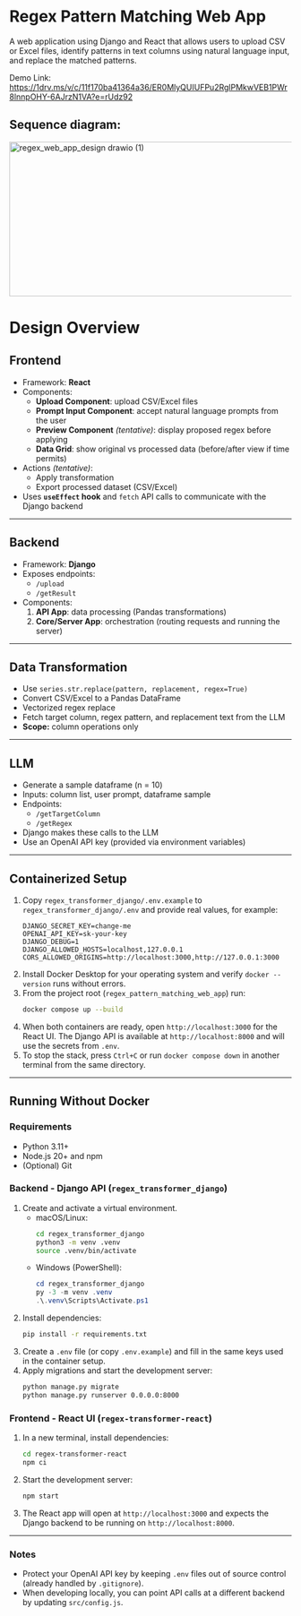 # Regex Pattern Matching Web App
A web application using Django and React that allows users to upload CSV or Excel files, identify patterns in text columns using natural language input, and replace the matched patterns.

Demo Link: https://1drv.ms/v/c/11f170ba41364a36/ER0MlyQUIUFPu2RglPMkwVEB1PWr8lnnpOHY-6AJrzN1VA?e=rUdz92

Sequence diagram: <br>
---
<img width="681" height="276" alt="regex_web_app_design drawio (1)" src="https://github.com/user-attachments/assets/8ffb2f57-9dec-43d7-8f5e-89fd7fa212a5" />


# Design Overview

## Frontend
- Framework: **React**
- Components:
  - **Upload Component**: upload CSV/Excel files
  - **Prompt Input Component**: accept natural language prompts from the user
  - **Preview Component** *(tentative)*: display proposed regex before applying
  - **Data Grid**: show original vs processed data (before/after view if time permits)
- Actions *(tentative)*:
  - Apply transformation
  - Export processed dataset (CSV/Excel)
- Uses **`useEffect` hook** and `fetch` API calls to communicate with the Django backend

---

## Backend
- Framework: **Django**
- Exposes endpoints:
  - `/upload`
  - `/getResult`
- Components:
  1. **API App**: data processing (Pandas transformations)
  2. **Core/Server App**: orchestration (routing requests and running the server)

---

## Data Transformation
- Use `series.str.replace(pattern, replacement, regex=True)`
- Convert CSV/Excel to a Pandas DataFrame
- Vectorized regex replace
- Fetch target column, regex pattern, and replacement text from the LLM
- **Scope:** column operations only

---

## LLM
- Generate a sample dataframe (n = 10)
- Inputs: column list, user prompt, dataframe sample
- Endpoints:
  - `/getTargetColumn`
  - `/getRegex`
- Django makes these calls to the LLM
- Use an OpenAI API key (provided via environment variables)

---

## Containerized Setup

1. Copy `regex_transformer_django/.env.example` to `regex_transformer_django/.env` and provide real values, for example:
   ```env
   DJANGO_SECRET_KEY=change-me
   OPENAI_API_KEY=sk-your-key
   DJANGO_DEBUG=1
   DJANGO_ALLOWED_HOSTS=localhost,127.0.0.1
   CORS_ALLOWED_ORIGINS=http://localhost:3000,http://127.0.0.1:3000
   ```
2. Install Docker Desktop for your operating system and verify `docker --version` runs without errors.
3. From the project root (`regex_pattern_matching_web_app`) run:
   ```bash
   docker compose up --build
   ```
4. When both containers are ready, open `http://localhost:3000` for the React UI. The Django API is available at `http://localhost:8000` and will use the secrets from `.env`.
5. To stop the stack, press `Ctrl+C` or run `docker compose down` in another terminal from the same directory.

---

## Running Without Docker

### Requirements
- Python 3.11+
- Node.js 20+ and npm
- (Optional) Git

### Backend - Django API (`regex_transformer_django`)

1. Create and activate a virtual environment.
   - macOS/Linux:
     ```bash
     cd regex_transformer_django
     python3 -m venv .venv
     source .venv/bin/activate
     ```
   - Windows (PowerShell):
     ```powershell
     cd regex_transformer_django
     py -3 -m venv .venv
     .\.venv\Scripts\Activate.ps1
     ```
2. Install dependencies:
   ```bash
   pip install -r requirements.txt
   ```
3. Create a `.env` file (or copy `.env.example`) and fill in the same keys used in the container setup.
4. Apply migrations and start the development server:
   ```bash
   python manage.py migrate
   python manage.py runserver 0.0.0.0:8000
   ```

### Frontend - React UI (`regex-transformer-react`)

1. In a new terminal, install dependencies:
   ```bash
   cd regex-transformer-react
   npm ci
   ```
2. Start the development server:
   ```bash
   npm start
   ```
3. The React app will open at `http://localhost:3000` and expects the Django backend to be running on `http://localhost:8000`.

---

### Notes
- Protect your OpenAI API key by keeping `.env` files out of source control (already handled by `.gitignore`).
- When developing locally, you can point API calls at a different backend by updating `src/config.js`.

